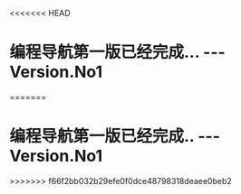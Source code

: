 
<<<<<<< HEAD
<h1>编程导航第一版已经完成... --- Version.No1</h1>
=======
<h1>编程导航第一版已经完成.. --- Version.No1</h1>
>>>>>>> f66f2bb032b29efe0f0dce48798318deaee0beb2

